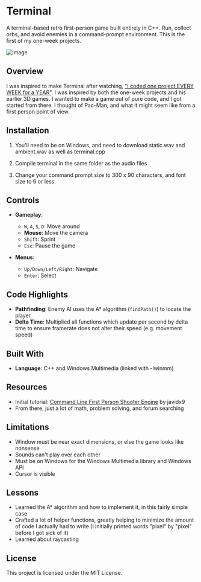 # Terminal  

A terminal-based retro first-person game built entirely in C++. Run, collect orbs, and avoid enemies in a command-prompt environment. This is the first of my one-week projects.

![image](https://github.com/user-attachments/assets/0dbf1e7e-5f0e-4044-b9da-35033c261432)

## Overview  

I was inspired to make Terminal after watching, ["I coded one project EVERY WEEK for a YEAR"](https://www.youtube.com/watch?v=nr8biZfSZ3Y). I was inspired by both the one-week projects and his earlier 3D games. I wanted to make a game out of pure code, and I got started from there. I thought of Pac-Man, and what it might seem like from a first person point of view. 

## Installation  

1. You'll need to be on Windows, and need to download static.wav and ambient.wav as well as terminal.cpp

2. Compile terminal in the same folder as the audio files

3. Change your command prompt size to 300 x 90 characters, and font size to 6 or less.

## Controls  

- **Gameplay**:  
  - `W`, `A`, `S`, `D`: Move around  
  - **Mouse**: Move the camera  
  - `Shift`: Sprint  
  - `Esc`: Pause the game  

- **Menus**:  
  - `Up/Down/Left/Right`: Navigate  
  - `Enter`: Select  

## Code Highlights  

- **Pathfinding**: Enemy AI uses the A* algorithm (`findPath()`) to locate the player.
- **Delta Time**: Multiplied all functions which update per second by delta time to ensure framerate does not alter their speed (e.g. movement speed)

## Built With  

- **Language**: C++ and Windows Multimedia (linked with -lwinmm)

## Resources  

- Initial tutorial: [Command Line First Person Shooter Engine](https://www.youtube.com/watch?v=xW8skO7MFYw) by javidx9
- From there, just a lot of math, problem solving, and forum searching

## Limitations

- Window must be near exact dimensions, or else the game looks like nonsense
- Sounds can't play over each other
- Must be on Windows for the Windows Multimedia library and Windows API
- Cursor is visible

## Lessons

- Learned the A* algorithm and how to implement it, in this fairly simple case
- Crafted a lot of helper functions, greatly helping to minimize the amount of code I actually had to write (I initially printed words "pixel" by "pixel" before I got sick of it)
- Learned about raycasting

## License  

This project is licensed under the MIT License.  
